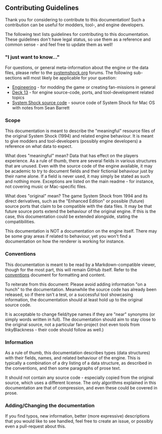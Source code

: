 ## Contributing Guidelines

Thank you for considering to contribute to this documentation!
Such a contribution can be useful for modders, tool-, and engine developers.

The following text lists guidelines for contributing to this documentation.
These guidelines don't have legal status, so use them as a reference and common sense - and feel free to update them as well!


### "I just want to know..."

For questions, or general meta-information about the engine or the data files, please refer to the [systemshock.org](https://www.systemshock.org) forums.
The following sub-sections will most likely be applicable for your question:

* [Engineering](https://www.systemshock.org/index.php?board=36.0) - for modding the game or creating fan-missions in general
* [Deck 13](https://www.systemshock.org/index.php?board=13.0) - for engine source-code, ports, and tool-development related topics
* [System Shock source code](https://github.com/nothings/shockmac) - source code of System Shock for Mac OS with notes from Sean Barrett

### Scope

This documentation is meant to describe the "meaningful" resource files of the original System Shock (1994) and related engine behaviour.
It is meant to give modders and tool-developers (possibly engine developers) a reference on what data to expect.

What does "meaningful" mean? Data that has effect on the players experience. As a rule of thumb, there are several fields in various structures that are unused. Even with the source code of the engine available, it may be academic to try to document fields and their fictionial behaviour just by their name alone. If a field is never used, it may simply be stated as such and nothing more.
Exceptions are listed on the main readme - for instance, not covering music or Mac-specific files.

What does "original" mean? The game System Shock from 1994 and its direct derivatives, such as the "Enhanced Edition" or possible (future) source ports that claim to be compatible with the data files. It may be that future source ports extend the behaviour of the original engine. If this is the case, this documentation could be extended alongside, stating the compatibilities.

This documentation is NOT a documentation on the engine itself. There may be some gray areas if related to behaviour, yet you won't find a documentation on how the renderer is working for instance.


### Conventions

This documentation is meant to be read by a Markdown-compatible viewer, though for the most part, this will remain GitHub itself.
Refer to the [conventions](conventions.md) document for formatting and content.

To reiterate from this document: Please avoid adding information "on a hunch" to the documentation. Meanwhile the source code has already been released, so if there isn't a test, or a successful tool showcasing information, the documentation should at least hold up to the original source code.

It is acceptable to change field/type names if they are "near" synonyms (or simply words written in full). The documentation should aim to stay close to the original source, not a particular fan-project (not even tools from InkyBlackness - their code should follow as well.)


### Information

As a rule of thumb, this documentation describes types (data structures) with their fields, names, and related behaviour of the engine.
This is typically a combination of a dry listing of a data structure, as described in the conventions, and then some paragraphs of prose text.

It should not contain any source code - especially copied from the original source, which uses a different license. The only algorithms explained in this documentation are that of compression, and even these could be covered in prose.


### Adding/Changing the documentation

If you find typos, new information, better (more expressive) descriptions that you would like to see handled, feel free to create an issue, or possibly even a pull-request about this.
